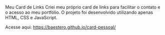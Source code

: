 Meu Card de Links
Criei meu próprio card de links para facilitar o contato e o acesso ao meu portfólio. O projeto foi desenvolvido utilizando apenas HTML, CSS e JavaScript.

Acesse aqui: https://baestero.github.io/card-pessoal/
